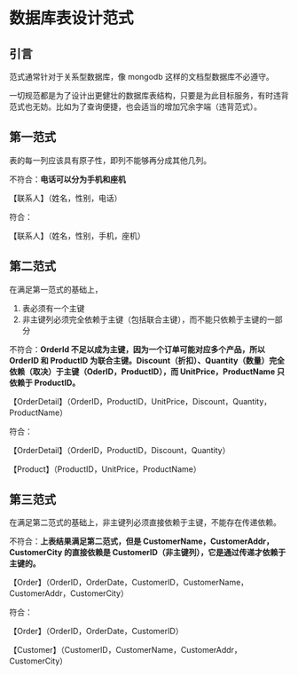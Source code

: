 # 数据库表设计范式

## 引言

范式通常针对于关系型数据库，像 mongodb 这样的文档型数据库不必遵守。

一切规范都是为了设计出更健壮的数据库表结构，只要是为此目标服务，有时违背范式也无妨。比如为了查询便捷，也会适当的增加冗余字端（违背范式）。

## 第一范式

表的每一列应该具有原子性，即列不能够再分成其他几列。

不符合：**电话可以分为手机和座机**

【联系人】（姓名，性别，电话）

符合：

【联系人】（姓名，性别，手机，座机）

## 第二范式

在满足第一范式的基础上，

1. 表必须有一个主键
1. 非主键列必须完全依赖于主键（包括联合主键），而不能只依赖于主键的一部分

不符合：**OrderId 不足以成为主键，因为一个订单可能对应多个产品，所以 OrderID 和 ProductID 为联合主键。Discount（折扣）、Quantity（数量）完全依赖（取决）于主键（OderID，ProductID），而 UnitPrice，ProductName 只依赖于 ProductID。**

【OrderDetail】（OrderID，ProductID，UnitPrice，Discount，Quantity，ProductName）

符合：

【OrderDetail】（OrderID，ProductID，Discount，Quantity）

【Product】（ProductID，UnitPrice，ProductName）

## 第三范式

在满足第二范式的基础上，非主键列必须直接依赖于主键，不能存在传递依赖。

不符合：**上表结果满足第二范式，但是 CustomerName，CustomerAddr，CustomerCity 的直接依赖是 CustomerID（非主键列），它是通过传递才依赖于主键的。**

【Order】（OrderID，OrderDate，CustomerID，CustomerName，CustomerAddr，CustomerCity）

符合：

【Order】（OrderID，OrderDate，CustomerID）

【Customer】（CustomerID，CustomerName，CustomerAddr，CustomerCity）
